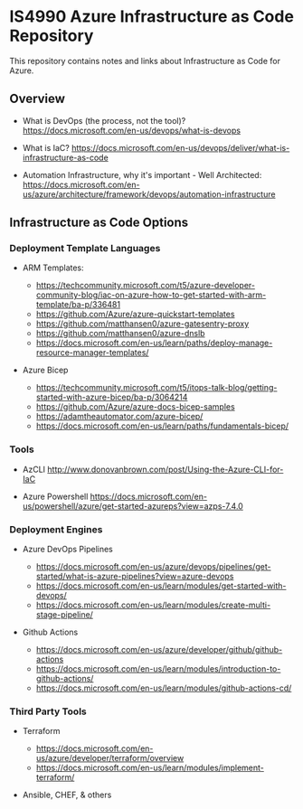 # IS4990 Azure Infrastructure as Code Repository
This repository contains notes and links about Infrastructure as Code for Azure. 

## Overview

- What is DevOps (the process, not the tool)?
https://docs.microsoft.com/en-us/devops/what-is-devops

- What is IaC? 
https://docs.microsoft.com/en-us/devops/deliver/what-is-infrastructure-as-code

- Automation Infrastructure, why it's important - Well Architected:
 https://docs.microsoft.com/en-us/azure/architecture/framework/devops/automation-infrastructure
 
## Infrastructure as Code Options

### Deployment Template Languages
- ARM Templates: 
  - https://techcommunity.microsoft.com/t5/azure-developer-community-blog/iac-on-azure-how-to-get-started-with-arm-template/ba-p/336481
  - https://github.com/Azure/azure-quickstart-templates
  - https://github.com/matthansen0/azure-gatesentry-proxy
  - https://github.com/matthansen0/azure-dnslb
  - https://docs.microsoft.com/en-us/learn/paths/deploy-manage-resource-manager-templates/

- Azure Bicep
  - https://techcommunity.microsoft.com/t5/itops-talk-blog/getting-started-with-azure-bicep/ba-p/3064214
  - https://github.com/Azure/azure-docs-bicep-samples
  - https://adamtheautomator.com/azure-bicep/
  - https://docs.microsoft.com/en-us/learn/paths/fundamentals-bicep/

### Tools
- AzCLI
http://www.donovanbrown.com/post/Using-the-Azure-CLI-for-IaC

- Azure Powershell
https://docs.microsoft.com/en-us/powershell/azure/get-started-azureps?view=azps-7.4.0


### Deployment Engines

- Azure DevOps Pipelines
  - https://docs.microsoft.com/en-us/azure/devops/pipelines/get-started/what-is-azure-pipelines?view=azure-devops
  - https://docs.microsoft.com/en-us/learn/modules/get-started-with-devops/
  - https://docs.microsoft.com/en-us/learn/modules/create-multi-stage-pipeline/

- Github Actions
  - https://docs.microsoft.com/en-us/azure/developer/github/github-actions
  - https://docs.microsoft.com/en-us/learn/modules/introduction-to-github-actions/
  - https://docs.microsoft.com/en-us/learn/modules/github-actions-cd/

### Third Party Tools

- Terraform
  - https://docs.microsoft.com/en-us/azure/developer/terraform/overview
  - https://docs.microsoft.com/en-us/learn/modules/implement-terraform/

- Ansible, CHEF, & others




